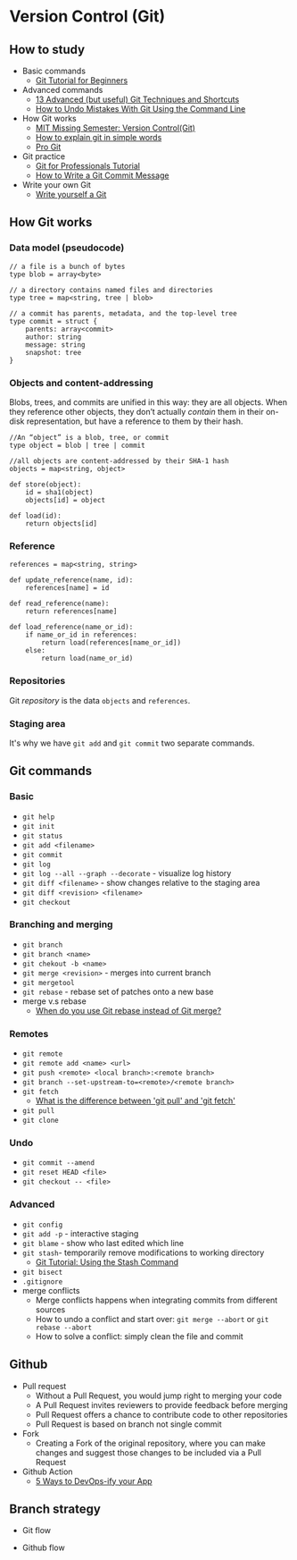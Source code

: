 # Version Control (Git)

## How to study

- Basic commands 
  - [Git Tutorial for Beginners](https://www.youtube.com/watch?v=DVRQoVRzMIY)
- Advanced commands
  - [13 Advanced (but useful) Git Techniques and Shortcuts](https://www.youtube.com/watch?v=ecK3EnyGD8o)
  - [How to Undo Mistakes With Git Using the Command Line](https://www.youtube.com/watch?v=lX9hsdsAeTk)
- How Git works 
  - [MIT Missing Semester: Version Control(Git)](https://missing.csail.mit.edu/2020/version-control/)
  - [How to explain git in simple words](https://xosh.org/explain-git-in-simple-words/)
  - [Pro Git](https://git-scm.com/book/en/v2)
- Git practice
  - [Git for Professionals Tutorial](https://www.youtube.com/watch?v=Uszj_k0DGsg&t=2049s)
  - [How to Write a Git Commit Message](https://cbea.ms/git-commit/)
- Write your own Git
  - [Write yourself a Git](https://wyag.thb.lt/)

## How Git works

### Data model (pseudocode)

```
// a file is a bunch of bytes
type blob = array<byte>

// a directory contains named files and directories
type tree = map<string, tree | blob>

// a commit has parents, metadata, and the top-level tree
type commit = struct {
    parents: array<commit>
    author: string
    message: string
    snapshot: tree
}

```

### Objects and content-addressing

Blobs, trees, and commits are unified in this way: they are all objects. When they reference other objects, they don’t actually *contain* them in their on-disk representation, but have a reference to them by their hash.

```
//An “object” is a blob, tree, or commit
type object = blob | tree | commit

//all objects are content-addressed by their SHA-1 hash
objects = map<string, object>

def store(object):
    id = sha1(object)
    objects[id] = object

def load(id):
    return objects[id]
```

### Reference

```
references = map<string, string>

def update_reference(name, id):
    references[name] = id

def read_reference(name):
    return references[name]

def load_reference(name_or_id):
    if name_or_id in references:
        return load(references[name_or_id])
    else:
        return load(name_or_id)
```

### Repositories

Git *repository* is the data `objects` and `references`.

### Staging area

It's why we have `git add` and `git commit` two separate commands.

## Git commands

### Basic

- `git help` 
- `git init` 
- `git status` 
- `git add <filename>` 
- `git commit` 
- `git log` 
- `git log --all --graph --decorate` - visualize log history
- `git diff <filename>` - show changes relative to the staging area
- `git diff <revision> <filename>`
- `git checkout`

### Branching and merging

- `git branch`
- `git branch <name>`
- `git chekout -b <name>`
- `git merge <revision>` - merges into current branch
- `git mergetool`
- `git rebase` - rebase set of patches onto a new base
- merge v.s rebase
  - [When do you use Git rebase instead of Git merge?](https://stackoverflow.com/questions/804115/when-do-you-use-git-rebase-instead-of-git-merge)

### Remotes

- `git remote`
- `git remote add <name> <url>`
- `git push <remote> <local branch>:<remote branch>`
- `git branch --set-upstream-to=<remote>/<remote branch>`
- `git fetch`
  - [What is the difference between 'git pull' and 'git fetch'](https://stackoverflow.com/questions/292357/what-is-the-difference-between-git-pull-and-git-fetch)
- `git pull`
- `git clone`

### Undo

- `git commit --amend`
- `git reset HEAD <file>`
- `git checkout -- <file>`

### Advanced

- `git config`
- `git add -p` - interactive staging
- `git blame` - show who last edited which line
- `git stash`- temporarily remove modifications to working directory
  - [Git Tutorial: Using the Stash Command](https://www.youtube.com/watch?v=KLEDKgMmbBI&list=PL-osiE80TeTuRUfjRe54Eea17-YfnOOAx&index=4)
- `git bisect`
- `.gitignore`
- merge conflicts
  - Merge conflicts happens when integrating commits from different sources
  - How to undo a conflict and start over: `git merge --abort` or `git rebase --abort`
  - How to solve a conflict: simply clean the file and commit

## Github

- Pull request
  - Without a Pull Request, you would jump right to merging your code
  - A Pull Request invites reviewers to provide feedback before merging
  - Pull Request offers a chance to contribute code to other repositories
  - Pull Request is based on branch not single commit
- Fork
  - Creating a Fork of the original repository, where you can make changes and suggest those changes to be included via a Pull Request
- Github Action
  - [5 Ways to DevOps-ify your App](https://www.youtube.com/watch?v=eB0nUzAI7M8)

## Branch strategy

- Git flow

- Github flow
